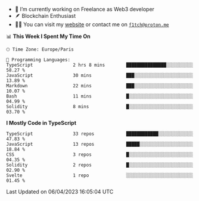 - 🔭 I’m currently working on Freelance as Web3 developer
- 🪶 Blockchain Enthusiast
- 👨‍💻 You can visit my [website](https://f1tch.xyz) or contact me on [`f1tch@proton.me`](mailto:f1tch@proton.me)

<!--START_SECTION:waka-->
📊 **This Week I Spent My Time On** 

```text
🕑︎ Time Zone: Europe/Paris

💬 Programming Languages: 
TypeScript               2 hrs 8 mins        ███████████████░░░░░░░░░░   58.27 % 
JavaScript               30 mins             ███░░░░░░░░░░░░░░░░░░░░░░   13.89 % 
Markdown                 22 mins             ███░░░░░░░░░░░░░░░░░░░░░░   10.07 % 
Bash                     11 mins             █░░░░░░░░░░░░░░░░░░░░░░░░   04.99 % 
Solidity                 8 mins              █░░░░░░░░░░░░░░░░░░░░░░░░   03.70 % 
```

**I Mostly Code in TypeScript** 

```text
TypeScript               33 repos            ████████████░░░░░░░░░░░░░   47.83 % 
JavaScript               13 repos            █████░░░░░░░░░░░░░░░░░░░░   18.84 % 
CSS                      3 repos             █░░░░░░░░░░░░░░░░░░░░░░░░   04.35 % 
Solidity                 2 repos             █░░░░░░░░░░░░░░░░░░░░░░░░   02.90 % 
Svelte                   1 repo              ░░░░░░░░░░░░░░░░░░░░░░░░░   01.45 % 
```




 Last Updated on 06/04/2023 16:05:04 UTC
<!--END_SECTION:waka-->
